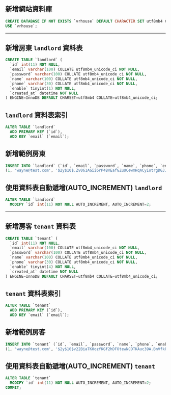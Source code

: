## 新增網站資料庫
```sql
CREATE DATABASE IF NOT EXISTS `vrhouse` DEFAULT CHARACTER SET utf8mb4 COLLATE utf8mb4_unicode_ci;
USE `vrhouse`;
```

---
## 新增房東 ``landlord`` 資料表 
```sql
CREATE TABLE `landlord` (
  `id` int(11) NOT NULL,
  `email` varchar(100) COLLATE utf8mb4_unicode_ci NOT NULL,
  `password` varchar(100) COLLATE utf8mb4_unicode_ci NOT NULL,
  `name` varchar(100) COLLATE utf8mb4_unicode_ci NOT NULL,
  `phone` varchar(30) COLLATE utf8mb4_unicode_ci NOT NULL,
  `enable` tinyint(1) NOT NULL,
  `created_at` datetime NOT NULL
) ENGINE=InnoDB DEFAULT CHARSET=utf8mb4 COLLATE=utf8mb4_unicode_ci;
```

## ``landlord`` 資料表索引
```sql
ALTER TABLE `landlord`
  ADD PRIMARY KEY (`id`),
  ADD KEY `email` (`email`);
```

## 新增範例房東
```sql
INSERT INTO `landlord` (`id`, `email`, `password`, `name`, `phone`, `enable`, `created_at`) VALUES
(1, 'wayne@test.com', '$2y$10$.Zv061AGii6rP4BVEafGZuUCewmHqACyIotrgDGJJim8Wi206PAoC', 'Landlord', '0987654321', 1, '2022-06-28 13:41:56');
```
## 使用資料表自動遞增(AUTO_INCREMENT) `landlord`
```sql
ALTER TABLE `landlord`
  MODIFY `id` int(11) NOT NULL AUTO_INCREMENT, AUTO_INCREMENT=2;
```

----

## 新增房客 ``tenant`` 資料表
```sql
CREATE TABLE `tenant` (
  `id` int(11) NOT NULL,
  `email` varchar(100) COLLATE utf8mb4_unicode_ci NOT NULL,
  `password` varchar(100) COLLATE utf8mb4_unicode_ci NOT NULL,
  `name` varchar(100) COLLATE utf8mb4_unicode_ci NOT NULL,
  `phone` varchar(30) COLLATE utf8mb4_unicode_ci NOT NULL,
  `enable` tinyint(4) NOT NULL,
  `created_at` datetime NOT NULL
) ENGINE=InnoDB DEFAULT CHARSET=utf8mb4 COLLATE=utf8mb4_unicode_ci;
```

## ``tenant`` 資料表索引
```sql
ALTER TABLE `tenant`
  ADD PRIMARY KEY (`id`),
  ADD KEY `email` (`email`);
```

## 新增範例房客
```sql
INSERT INTO `tenant` (`id`, `email`, `password`, `name`, `phone`, `enable`, `created_at`) VALUES
(1, 'wayne@test.com', '$2y$10$v22BiaTK0ozfKGf2hDFOtewNCOTKAuc39A.BnVfkPX/tyrQd/djT2', 'Wayne', '0912345678', 1, '2022-06-28 12:28:43');
```

## 使用資料表自動遞增(AUTO_INCREMENT) `tenant`
```sql
ALTER TABLE `tenant`
  MODIFY `id` int(11) NOT NULL AUTO_INCREMENT, AUTO_INCREMENT=2;
COMMIT;
```
